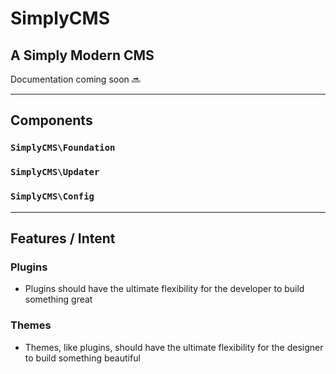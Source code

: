 # SimplyCMS #
## A Simply Modern CMS ##
Documentation coming soon :soon: 
***

## Components

### `SimplyCMS\Foundation`
### `SimplyCMS\Updater`
### `SimplyCMS\Config`
***

## Features / Intent
### Plugins
- Plugins should have the ultimate flexibility for the developer to build something great

### Themes
- Themes, like plugins, should have the ultimate flexibility for the designer to build something beautiful

